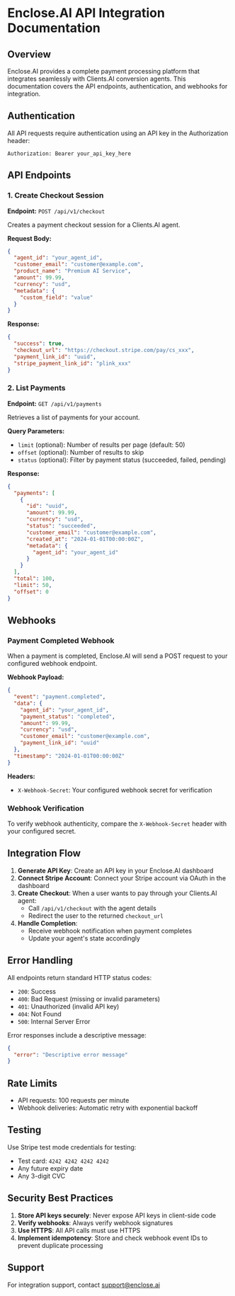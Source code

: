 # Enclose.AI API Integration Documentation

## Overview

Enclose.AI provides a complete payment processing platform that integrates seamlessly with Clients.AI conversion agents. This documentation covers the API endpoints, authentication, and webhooks for integration.

## Authentication

All API requests require authentication using an API key in the Authorization header:

```
Authorization: Bearer your_api_key_here
```

## API Endpoints

### 1. Create Checkout Session

**Endpoint:** `POST /api/v1/checkout`

Creates a payment checkout session for a Clients.AI agent.

**Request Body:**
```json
{
  "agent_id": "your_agent_id",
  "customer_email": "customer@example.com",
  "product_name": "Premium AI Service",
  "amount": 99.99,
  "currency": "usd",
  "metadata": {
    "custom_field": "value"
  }
}
```

**Response:**
```json
{
  "success": true,
  "checkout_url": "https://checkout.stripe.com/pay/cs_xxx",
  "payment_link_id": "uuid",
  "stripe_payment_link_id": "plink_xxx"
}
```

### 2. List Payments

**Endpoint:** `GET /api/v1/payments`

Retrieves a list of payments for your account.

**Query Parameters:**
- `limit` (optional): Number of results per page (default: 50)
- `offset` (optional): Number of results to skip
- `status` (optional): Filter by payment status (succeeded, failed, pending)

**Response:**
```json
{
  "payments": [
    {
      "id": "uuid",
      "amount": 99.99,
      "currency": "usd",
      "status": "succeeded",
      "customer_email": "customer@example.com",
      "created_at": "2024-01-01T00:00:00Z",
      "metadata": {
        "agent_id": "your_agent_id"
      }
    }
  ],
  "total": 100,
  "limit": 50,
  "offset": 0
}
```

## Webhooks

### Payment Completed Webhook

When a payment is completed, Enclose.AI will send a POST request to your configured webhook endpoint.

**Webhook Payload:**
```json
{
  "event": "payment.completed",
  "data": {
    "agent_id": "your_agent_id",
    "payment_status": "completed",
    "amount": 99.99,
    "currency": "usd",
    "customer_email": "customer@example.com",
    "payment_link_id": "uuid"
  },
  "timestamp": "2024-01-01T00:00:00Z"
}
```

**Headers:**
- `X-Webhook-Secret`: Your configured webhook secret for verification

### Webhook Verification

To verify webhook authenticity, compare the `X-Webhook-Secret` header with your configured secret.

## Integration Flow

1. **Generate API Key**: Create an API key in your Enclose.AI dashboard
2. **Connect Stripe Account**: Connect your Stripe account via OAuth in the dashboard
3. **Create Checkout**: When a user wants to pay through your Clients.AI agent:
   - Call `/api/v1/checkout` with the agent details
   - Redirect the user to the returned `checkout_url`
4. **Handle Completion**:
   - Receive webhook notification when payment completes
   - Update your agent's state accordingly

## Error Handling

All endpoints return standard HTTP status codes:

- `200`: Success
- `400`: Bad Request (missing or invalid parameters)
- `401`: Unauthorized (invalid API key)
- `404`: Not Found
- `500`: Internal Server Error

Error responses include a descriptive message:
```json
{
  "error": "Descriptive error message"
}
```

## Rate Limits

- API requests: 100 requests per minute
- Webhook deliveries: Automatic retry with exponential backoff

## Testing

Use Stripe test mode credentials for testing:
- Test card: `4242 4242 4242 4242`
- Any future expiry date
- Any 3-digit CVC

## Security Best Practices

1. **Store API keys securely**: Never expose API keys in client-side code
2. **Verify webhooks**: Always verify webhook signatures
3. **Use HTTPS**: All API calls must use HTTPS
4. **Implement idempotency**: Store and check webhook event IDs to prevent duplicate processing

## Support

For integration support, contact support@enclose.ai